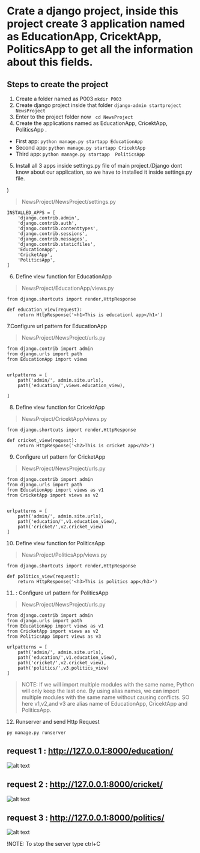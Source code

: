 # Crate a django project, inside this project create 3 application named as EducationApp, CricektApp, PoliticsApp to get all the information about this fields.

## Steps to create the project
1. Create a folder named as P003 
  ``` mkdir P003 ```
2. Create django project inside that folder 
    ``` django-admin startproject NewsProject ```
3. Enter to the project folder now
 ``` cd NewsProject```
4. Create the applications named as EducationApp, CricektApp, PoliticsApp .
- First app: ``` python manage.py startapp EducationApp ```
- Second app: ``` python manage.py startapp CricektApp ```
- Third app: ``` python manage.py startapp  PoliticsApp ```

5. Install all 3 apps inside settings.py file of main project.(Django dont know about our application, so we have to installed it inside settings.py file.

)
> NewsProject/NewsProject/settings.py
```
INSTALLED_APPS = [
    'django.contrib.admin',
    'django.contrib.auth',
    'django.contrib.contenttypes',
    'django.contrib.sessions',
    'django.contrib.messages',
    'django.contrib.staticfiles',
    'EducationApp',
    'CricketApp',
    'PoliticsApp',
]
```
6. Define view function for EducationApp
> NewsProject/EducationApp/views.py

```
from django.shortcuts import render,HttpResponse

def education_view(request):
    return HttpResponse('<h1>This is educationl app</h1>')

```
7.Configure url pattern for EducationApp
> NewsProject/NewsProject/urls.py

```
from django.contrib import admin
from django.urls import path
from EducationApp import views 


urlpatterns = [
    path('admin/', admin.site.urls),
    path('education/',views.education_view),
   
]

```
8. Define view function for CricektApp
> NewsProject/CricektApp/views.py

```
from django.shortcuts import render,HttpResponse

def cricket_view(request):
    return HttpResponse('<h2>This is cricket app</h2>')

```
9. Configure url pattern for CricketApp
> NewsProject/NewsProject/urls.py

```
from django.contrib import admin
from django.urls import path
from EducationApp import views as v1
from CricketApp import views as v2


urlpatterns = [
    path('admin/', admin.site.urls),
    path('education/',v1.education_view),
    path('cricket/',v2.cricket_view)
]
```

10.  Define view function for PoliticsApp
> NewsProject/PoliticsApp/views.py
```
from django.shortcuts import render,HttpResponse

def politics_view(request):
    return HttpResponse('<h3>This is politics app</h3>')

```

11. : Configure url pattern for PoliticsApp
> NewsProject/NewsProject/urls.py

```
from django.contrib import admin
from django.urls import path
from EducationApp import views as v1
from CricketApp import views as v2
from PoliticsApp import views as v3

urlpatterns = [
    path('admin/', admin.site.urls),
    path('education/',v1.education_view),
    path('cricket/',v2.cricket_view),
    path('politics/',v3.politics_view)
]

```
> NOTE: If we will import multiple modules with the same name, Python will only keep the last one. By using alias names, we can import multiple modules with the same name without causing conflicts. SO here v1,v2,and v3 are alias name of EducationApp, CricektApp and PoliticsApp.
12. Runserver and send Http Request
```
py manage.py runserver
```

## request 1 :  http://127.0.0.1:8000/education/
![alt text](outputimage/p003iamge/education.png)

## request 2 :  http://127.0.0.1:8000/cricket/
![alt text](outputimage/p003iamge/cricket.png)

## request 3 :  http://127.0.0.1:8000/politics/
![alt text](outputimage/p003iamge/politics.png)

!NOTE: To stop the server type ctrl+C
